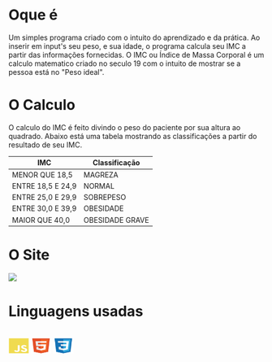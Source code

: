 # Oque é
Um simples programa criado com o intuito do aprendizado e da prática. Ao inserir em input's seu peso, e sua idade, o programa calcula seu IMC a partir das informações fornecidas.
O IMC ou Índice de Massa Corporal é um calculo matematico criado no seculo 19 com o intuito de mostrar se a pessoa está no "Peso ideal".
# O Calculo
O calculo do IMC é feito divindo o peso do paciente por sua altura ao quadrado.
Abaixo está uma tabela mostrando as classificações a partir do resultado de seu IMC.

| IMC  | Classificação |
| ------------- | ------------- |
| MENOR QUE 18,5  | MAGREZA  |
| ENTRE 18,5 E 24,9  | NORMAL  |
| ENTRE 25,0 E 29,9  | SOBREPESO  |
| ENTRE 30,0 E 39,9  | OBESIDADE  |
| MAIOR QUE 40,0  | OBESIDADE GRAVE  |

# O Site
![](https://media.giphy.com/media/9skXY4noBGF7dzFoV7/giphy.gif)


# Linguagens usadas
<div style="display: inline_block"><br>
  <img align="center" alt="T-Js" height="30" width="40" src="https://raw.githubusercontent.com/devicons/devicon/master/icons/javascript/javascript-plain.svg">
  <img align="center" alt="T-HTML" height="30" width="40" src="https://raw.githubusercontent.com/devicons/devicon/master/icons/html5/html5-original.svg">
  <img align="center" alt="T-CSS" height="30" width="40" src="https://raw.githubusercontent.com/devicons/devicon/master/icons/css3/css3-original.svg">
</div>
